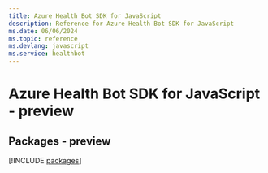```yaml
---
title: Azure Health Bot SDK for JavaScript
description: Reference for Azure Health Bot SDK for JavaScript
ms.date: 06/06/2024
ms.topic: reference
ms.devlang: javascript
ms.service: healthbot
---
```

# Azure Health Bot SDK for JavaScript - preview
## Packages - preview
[!INCLUDE [packages](health-bot-index.md)]